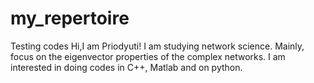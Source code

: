 # my_repertoire
Testing codes
Hi,I am Priodyuti!
I am studying network science. Mainly, focus on the eigenvector properties of the complex networks. I am interested in doing codes in C++, Matlab and on python.  
